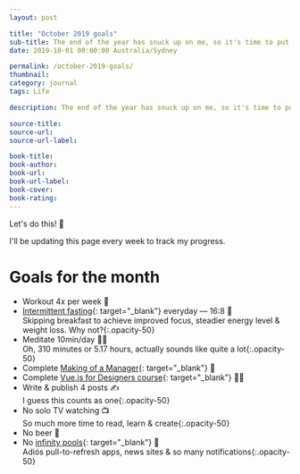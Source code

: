 ```yaml
---
layout: post

title: "October 2019 goals"
sub-title: The end of the year has snuck up on me, so it's time to put my goals in writing, for a little public accountability.
date: 2019-10-01 00:00:00 Australia/Sydney

permalink: /october-2019-goals/
thumbnail: 
category: journal
tags: Life

description: The end of the year has snuck up on me, so it's time to put my goals in writing, for a little public accountability

source-title:
source-url:
source-url-label:

book-title:
book-author:
book-url:
book-url-label:
book-cover:
book-rating:
---
```


Let's do this! 🎯

I'll be updating this page every week to track my progress.

# Goals for the month

- Workout 4x per week 💪
- [Intermittent fasting](https://www.nerdfitness.com/blog/a-beginners-guide-to-intermittent-fasting/#what_is_intermittent_fasting){: target="\_blank"} everyday — 16:8 🙊
  <span><br>Skipping breakfast to achieve improved focus, steadier energy level & weight loss. Why not?</span>{:.opacity-50}
- Meditate 10min/day 🧘‍♂️
  <span><br>Oh, 310 minutes or 5.17 hours, actually sounds like quite a lot</span>{:.opacity-50}
- Complete [Making of a Manager](https://www.goodreads.com/book/show/38821039-the-making-of-a-manager){: target="\_blank"} 📖
- Complete [Vue.js for Designers course](https://designcode.io/vue){: target="\_blank"} 👨‍💻
- Write & publish 4 posts ✍️
  <span><br>I guess this counts as one</span>{:.opacity-50}
- No solo TV watching 📺
  <span><br>So much more time to read, learn & create</span>{:.opacity-50}
- No beer 🍺
- No [infinity pools](https://medium.com/make-time/distractions-are-a-nuisance-but-infinity-pools-are-the-real-problem-e84122d62c0c){: target="\_blank"} 📱
  <span><br>Adiós pull-to-refresh apps, news sites & so many notifications</span>{:.opacity-50}
